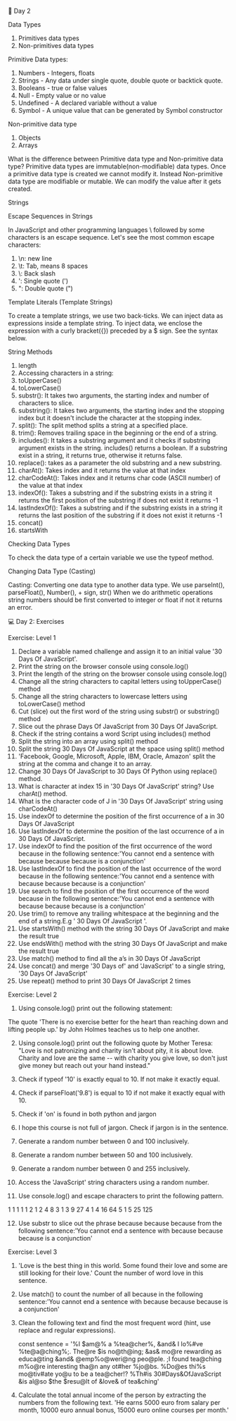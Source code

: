 📔 Day 2

Data Types

1. Primitives data types
2. Non-primitives data types

Primitive Data types:

1. Numbers - Integers, floats
2. Strings - Any data under single quote, double quote or backtick quote. 
3. Booleans - true or false values
4. Null - Empty value or no value 
5. Undefined - A declared variable without a value
6. Symbol - A unique value that can be generated by Symbol constructor

Non-primitive data type
1. Objects
2. Arrays

What is the difference between Primitive data type and Non-primitive data type?
Primitive data types are immutable(non-modifiable) data types. Once a primitive data type is created we cannot modify it. Instead Non-primitive data type are modifiable or mutable. We can modify the value after it gets created. 

Strings

Escape Sequences in Strings

In JavaScript and other programming languages \ followed by some characters is an escape sequence. Let's see the most common escape characters:

1. \n: new line
2. \t: Tab, means 8 spaces
3. \\: Back slash
4. \': Single quote (')
5. \": Double quote (")

Template Literals (Template Strings)

To create a template strings, we use two back-ticks. We can inject data as expressions inside a template string. To inject data, we enclose the expression with a curly bracket({}) preceded by a $ sign. See the syntax below.


String Methods
1. length
2. Accessing characters in a string:
3. toUpperCase()
4. toLowerCase()
5. substr(): It takes two arguments, the starting index and number of characters to slice.
6. substring(): It takes two arguments, the starting index and the stopping index but it doesn't include the character at the stopping index.
7. split(): The split method splits a string at a specified place.
8. trim(): Removes trailing space in the beginning or the end of a string.
9. includes(): It takes a substring argument and it checks if substring argument exists in the string. includes() returns a boolean. If a substring exist in a string, it returns true, otherwise it returns false.
10. replace(): takes as a parameter the old substring and a new substring.
11. charAt(): Takes index and it returns the value at that index
12. charCodeAt(): Takes index and it returns char code (ASCII number) of the value at that index
13. indexOf(): Takes a substring and if the substring exists in a string it returns the first position of the substring if does not exist it returns -1
14. lastIndexOf(): Takes a substring and if the substring exists in a string it returns the last position of the substring if it does not exist it returns -1
15. concat()
16. startsWith

Checking Data Types

To check the data type of a certain variable we use the typeof method.

Changing Data Type (Casting)

Casting: Converting one data type to another data type. We use parseInt(), parseFloat(), Number(), + sign, str() When we do arithmetic operations string numbers should be first converted to integer or float if not it returns an error.

💻 Day 2: Exercises

Exercise: Level 1

1. Declare a variable named challenge and assign it to an initial value '30 Days Of JavaScript'.
2. Print the string on the browser console using console.log()
3. Print the length of the string on the browser console using console.log()
4. Change all the string characters to capital letters using toUpperCase() method
5. Change all the string characters to lowercase letters using toLowerCase() method
6. Cut (slice) out the first word of the string using substr() or substring() method
7. Slice out the phrase Days Of JavaScript from 30 Days Of JavaScript.
8. Check if the string contains a word Script using includes() method
8. Split the string into an array using split() method
10. Split the string 30 Days Of JavaScript at the space using split() method
11. 'Facebook, Google, Microsoft, Apple, IBM, Oracle, Amazon' split the string at the comma and change it to an array.
12. Change 30 Days Of JavaScript to 30 Days Of Python using replace() method.
13. What is character at index 15 in '30 Days Of JavaScript' string? Use charAt() method.
14. What is the character code of J in '30 Days Of JavaScript' string using charCodeAt()
15. Use indexOf to determine the position of the first occurrence of a in 30 Days Of JavaScript
16. Use lastIndexOf to determine the position of the last occurrence of a in 30 Days Of JavaScript.
17. Use indexOf to find the position of the first occurrence of the word because in the following sentence:'You cannot end a sentence with because because because is a conjunction'
19. Use lastIndexOf to find the position of the last occurrence of the word because in the following sentence:'You cannot end a sentence with because because because is a conjunction'
20. Use search to find the position of the first occurrence of the word because in the following sentence:'You cannot end a sentence with because because because is a conjunction'
21. Use trim() to remove any trailing whitespace at the beginning and the end of a string.E.g ' 30 Days Of JavaScript '.
22. Use startsWith() method with the string 30 Days Of JavaScript and make the result true
23. Use endsWith() method with the string 30 Days Of JavaScript and make the result true
24. Use match() method to find all the a’s in 30 Days Of JavaScript
25. Use concat() and merge '30 Days of' and 'JavaScript' to a single string, '30 Days Of JavaScript'
26. Use repeat() method to print 30 Days Of JavaScript 2 times


Exercise: Level 2

1. Using console.log() print out the following statement:

The quote 'There is no exercise better for the heart than reaching down and lifting people up.' by John Holmes teaches us to help one another.

2. Using console.log() print out the following quote by Mother Teresa:
"Love is not patronizing and charity isn't about pity, it is about love. Charity and love are the same -- with charity you give love, so don't just give money but reach out your hand instead."

3. Check if typeof '10' is exactly equal to 10. If not make it exactly equal.
4. Check if parseFloat('9.8') is equal to 10 if not make it exactly equal with 10.
5. Check if 'on' is found in both python and jargon
6. I hope this course is not full of jargon. Check if jargon is in the sentence.
7. Generate a random number between 0 and 100 inclusively.
8. Generate a random number between 50 and 100 inclusively.
9. Generate a random number between 0 and 255 inclusively.
10. Access the 'JavaScript' string characters using a random number.
11. Use console.log() and escape characters to print the following pattern.

1 1 1 1 1
2 1 2 4 8
3 1 3 9 27
4 1 4 16 64
5 1 5 25 125

12. Use substr to slice out the phrase because because because from the following sentence:'You cannot end a sentence with because because because is a conjunction'

Exercise: Level 3

1. 'Love is the best thing in this world. Some found their love and some are still looking for their love.' Count the number of word love in this sentence.

2. Use match() to count the number of all because in the following sentence:'You cannot end a sentence with because because because is a conjunction'

3. Clean the following text and find the most frequent word (hint, use replace and regular expressions).

    const sentence = '%I $am@% a %tea@cher%, &and& I lo%#ve %te@a@ching%;. The@re $is no@th@ing; &as& mo@re rewarding as educa@ting &and& @emp%o@weri@ng peo@ple. ;I found tea@ching m%o@re interesting tha@n any ot#her %jo@bs. %Do@es thi%s mo@tiv#ate yo@u to be a tea@cher!? %Th#is 30#Days&OfJavaScript &is al@so $the $resu@lt of &love& of tea&ching'

4. Calculate the total annual income of the person by extracting the numbers from the following text. 'He earns 5000 euro from salary per month, 10000 euro annual bonus, 15000 euro online courses per month.'